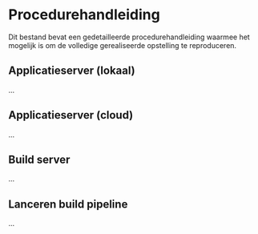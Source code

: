 # Procedurehandleiding

Dit bestand bevat een gedetailleerde procedurehandleiding waarmee het mogelijk is om de volledige gerealiseerde opstelling te reproduceren.

## Applicatieserver (lokaal)

...

## Applicatieserver (cloud)

...

## Build server

...

## Lanceren build pipeline

...
